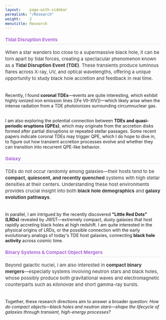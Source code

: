 ```yaml
---
layout:    page-with-sidebar
permalink: "/Research"
weight:    2
menutitle: Research
---
```


<div class="profile-text">
<h3 style="font-size: 15px; color: #ac66d7; border-bottom: 1px solid #ddd; padding-bottom: 5px; margin: 20px 0 10px 0;">Tidal Disruption Events</h3>
<p style="font-size: 15px; line-height: 1.4; color: #333;">
When a star wanders too close to a supermassive black hole, it can be torn apart by tidal forces, creating a spectacular phenomenon known as a <strong>Tidal Disruption Event (TDE)</strong>. These transients produce luminous flares across X-ray, UV, and optical wavelengths, offering a unique opportunity to study black hole accretion and feedback in real time. <br><br>

Recently, I found <strong>coronal TDEs</strong>—events are quite interesting, which exhibit highly ionized iron emission lines ([Fe&nbsp;VII–XIV])—which likely arise when the intense radiation from a TDE photoionizes surrounding circumnuclear gas. <br><br>

I am also exploring the potential connection between <strong>TDEs and quasi-periodic eruptions (QPEs)</strong>, which may originate from the accretion disks formed after partial disruptions or repeated stellar passages. Some recent papers indicate coronal TDEs may trigger QPE, which I do hope to dive in, to figure out  how transient accretion processes evolve and whether they can transition into recurrent QPE-like behavior.
</p>

<h3 style="font-size: 15px; color: #ac66d7; border-bottom: 1px solid #ddd; padding-bottom: 5px; margin: 20px 0 10px 0;">Galaxy</h3>
<p style="font-size: 15px; line-height: 1.4; color: #333;">
TDEs do not occur randomly among galaxies—their hosts tend to be <strong>compact, quiescent, and recently quenched</strong> systems with high stellar densities at their centers. Understanding these host environments provides crucial insight into both <strong>black hole demographics</strong> and <strong>galaxy evolution pathways</strong>. <br><br>

In parallel, I am intrigued by the recently discovered <strong>"Little Red Dots" (LRDs)</strong> revealed by JWST—extremely compact, dusty galaxies that host rapidly accreting black holes at high redshift. I am quite  interested in the physical origins of LRDs, or the possible connection with the early evolutionary analogs of today's TDE host galaxies, connecting <strong>black hole activity</strong> across cosmic time.
</p>

<h3 style="font-size: 15px; color: #ac66d7; border-bottom: 1px solid #ddd; padding-bottom: 5px; margin: 20px 0 10px 0;">Binary Systems & Compact Object Mergers</h3>
<p style="font-size: 15px; line-height: 1.4; color: #333;">
Beyond galactic nuclei, I am also interested in <strong>compact binary mergers</strong>—especially systems involving neutron stars and black holes, whose possibly produce both gravitational waves and electromagnetic counterparts such as <em>kilonovae</em> and short gamma-ray bursts. <br><br>

Together, these research directions aim to answer a broader question: <em>How do compact objects—black holes and neutron stars—shape the lifecycle of galaxies through transient, high-energy processes?</em>
</p>
</div>
